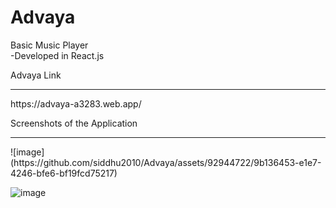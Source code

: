 # Advaya
Basic Music Player <br>
-Developed in React.js

Advaya Link
<hr>
https://advaya-a3283.web.app/

Screenshots of the Application
<hr>
![image](https://github.com/siddhu2010/Advaya/assets/92944722/9b136453-e1e7-4246-bfe6-bf19fcd75217)


![image](https://github.com/siddhu2010/Advaya/assets/92944722/627ce14e-5ca7-46b2-b9bf-2387bde09ce7)









